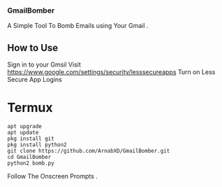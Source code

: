 ### GmailBomber
A Simple Tool To Bomb Emails using Your Gmail .

## How to Use

Sign in to your Gmsil
Visit https://www.google.com/settings/security/lesssecureapps
Turn on Less Secure App Logins
# Termux
```
apt upgrade
apt update
pkg install git
pkg install python2
git clone https://github.com/ArnabXD/GmailBomber.git
cd GmailBomber
python2 bomb.py
```
Follow The Onscreen Prompts .
